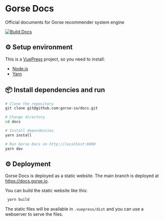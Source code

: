 # Gorse Docs

Official documents for Gorse recommender system engine

[![Build Docs](https://github.com/gorse-io/docs/actions/workflows/build_docs.yml/badge.svg)](https://github.com/gorse-io/docs/actions/workflows/build_docs.yml)

## ⚙️ Setup environment

This is a [VuePress](https://vuepress.vuejs.org/) project, so you need to install:

- [Node.js](https://nodejs.org/en/)
- [Yarn](https://yarnpkg.com/)

## 📦 Install dependencies and run

```bash
# Clone the repository
git clone git@github.com:gorse-io/docs.git

# Change directory
cd docs

# Install dependencies
yarn install

# Run Gorse Docs on http://localhost:8080
yarn dev
```

## ⚙️ Deployment

Gorse Docs is deployed as a static website. The main branch is deployed at https://docs.gorse.io.

You can build the static website like this:

```bash
 yarn build
```

The static files will be available in `.vuepress/dist` and you can use a webserver to serve the files.
